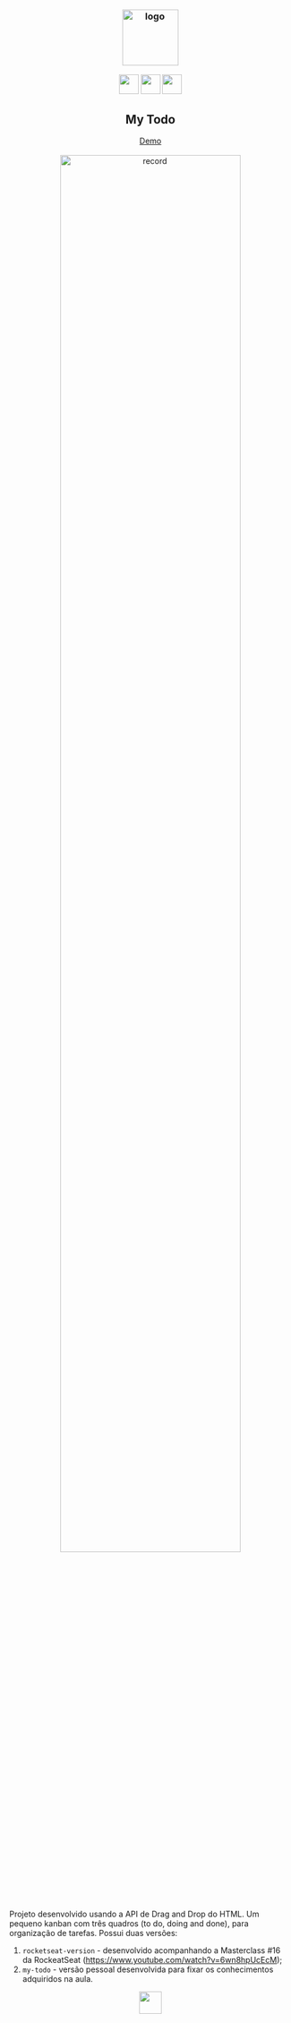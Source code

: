
<h3 align="center">
 <img src="https://github.com/carolsbraz/simple-kanban-board/blob/main/my-todo/img/to-do.png" alt="logo" height="100px">
</h3>
<p align="center">
 <img src="https://forthebadge.com/images/badges/uses-html.svg" alt="" height="35px">
 <img src="https://forthebadge.com/images/badges/uses-css.svg" alt="" height="35px">
 <img src="https://forthebadge.com/images/badges/uses-js.svg" alt="" height="35px">
<p>
 
<h2 align="center">
 My Todo
</h2>
<p align="center">
 <a href="#">Demo<a> <br><br>
 <img src="https://github.com/carolsbraz/simple-kanban-board/blob/main/my-todo/img/mytodo-record.gif" alt="record" width="80%">
<p>
Projeto desenvolvido usando a API de Drag and Drop do HTML. 
Um pequeno kanban com três quadros (to do, doing and done), para organização de tarefas. Possui duas versões:

 1. `rocketseat-version` - desenvolvido acompanhando a Masterclass #16 da RockeatSeat (https://www.youtube.com/watch?v=6wn8hpUcEcM);
 2. `my-todo` - versão pessoal desenvolvida para fixar os conhecimentos adquiridos na aula.
<p align="center">
 <img src="https://forthebadge.com/images/badges/built-with-love.svg" alt="" height="40px">
<p>
